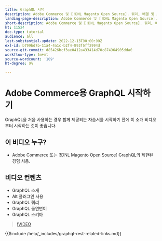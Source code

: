 ```yaml
---
title: GraphQL 시작
description: Adobe Commerce 및 [!DNL Magento Open Source]. 쿼리, 배열 및 스키마 사용에 대해 알아봅니다.
landing-page-description: Adobe Commerce 및 [!DNL Magento Open Source]. 쿼리, 배열 및 스키마 사용에 대해 알아봅니다.
short-description: Adobe Commerce 및 [!DNL Magento Open Source]. 쿼리, 배열 및 스키마 사용에 대해 알아봅니다.
kt: 11524
doc-type: tutorial
audience: all
last-substantial-update: 2022-12-13T00:00:00Z
exl-id: b799bd7b-11a4-4a1c-b2f4-893f6ff2994d
source-git-commit: d85426bcf3ae0412a433414d70c874964905dda0
workflow-type: tm+mt
source-wordcount: '109'
ht-degree: 0%

---
```


# Adobe Commerce용 GraphQL 시작하기

GraphQL을 처음 사용하는 경우 함께 제공되는 자습서를 시작하기 전에 이 소개 비디오부터 시작하는 것이 좋습니다.

## 이 비디오 누구?

* Adobe Commerce 또는 [!DNL Magento Open Source] GraphQL의 제한된 경험 사용.

## 비디오 컨텐츠

* GraphQL 소개
* Alt 플러그인 사용
* GraphQL 쿼리
* GraphQL 돌연변이
* GraphQL 스키마

>[!VIDEO](https://video.tv.adobe.com/v/3412302?quality=12&learn=on)

{{$include /help/_includes/graphql-rest-related-links.md}}
